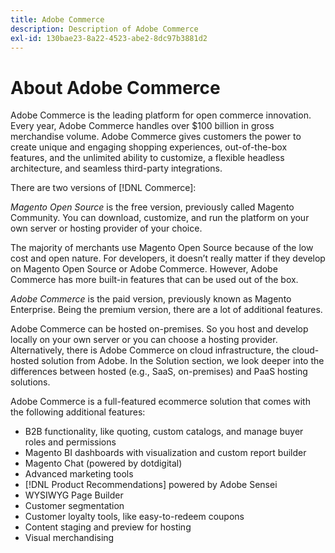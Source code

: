 ```yaml
---
title: Adobe Commerce
description: Description of Adobe Commerce
exl-id: 130bae23-8a22-4523-abe2-8dc97b3881d2
---
```

# About Adobe Commerce

Adobe Commerce is the leading platform for open commerce innovation. Every year, Adobe Commerce handles over $100 billion in gross merchandise volume. Adobe Commerce gives customers the power to create unique and engaging shopping experiences, out-of-the-box features, and the unlimited ability to customize, a flexible headless architecture, and seamless third-party integrations.

There are two versions of [!DNL Commerce]:

_Magento Open Source_ is the free version, previously called Magento Community. You can download, customize, and run the platform on your own server or hosting provider of your choice.

The majority of merchants use Magento Open Source because of the low cost and open nature. For developers, it doesn’t really matter if they develop on Magento Open Source or Adobe Commerce. However, Adobe Commerce has more built-in features that can be used out of the box.

_Adobe Commerce_ is the paid version, previously known as Magento Enterprise. Being the premium version, there are a lot of additional features.

Adobe Commerce can be hosted on-premises. So you host and develop locally on your own server or you can choose a hosting provider. Alternatively, there is Adobe  Commerce on cloud infrastructure, the cloud-hosted solution from Adobe. In the Solution section, we look deeper into the differences between hosted (e.g., SaaS, on-premises) and PaaS hosting solutions.

Adobe Commerce is a full-featured ecommerce solution that comes with the following additional features:

- B2B functionality, like quoting, custom catalogs, and manage buyer roles and permissions
- Magento BI dashboards with visualization and custom report builder
- Magento Chat (powered by dotdigital)
- Advanced marketing tools
- [!DNL Product Recommendations] powered by Adobe Sensei
- WYSIWYG Page Builder
- Customer segmentation
- Customer loyalty tools, like easy-to-redeem coupons
- Content staging and preview for hosting
- Visual merchandising
